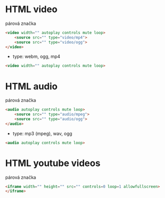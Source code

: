 # HTML video

párová značka

```html
<video width="" autoplay controls mute loop>
    <source src="" type="video/mp4">
    <source src="" type="video/ogg">
</video>
```

- type: webm, ogg, mp4

```html
<video width="" autoplay controls mute loop>
```


# HTML audio

párová značka

```html
<audio autoplay controls mute loop>
    <source src="" type="audio/mpeg">
    <source src="" type="audio/ogg">
</audio>
```

- type: mp3 (mpeg), wav, ogg

```html
<audio autoplay controls mute loop>
```

# HTML youtube videos

párová značka

```html
<iframe width="" height="" src="" controls=0 loop=1 allowfullscreen>
</iframe>
```